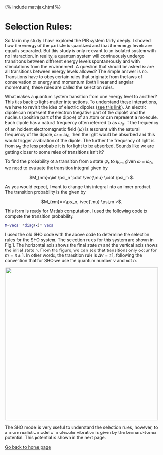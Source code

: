{% include mathjax.html %}

# Selection Rules:

So far in my study I have explored the PIB system fairly deeply. I showed how the energy of the particle is quantized and that the energy levels are equally separated. But this study is only relevant to an isolated system with no interaction. In reality, a quantum system will continuously undergo transitions between different energy levels spontaneously and with stimulations from the environment. A question that should be asked is: are all transitions between energy levels allowed? The simple answer is no. Transitions have to obey certain rules that originate from the laws of conservation of energy and momentum (both linear and angular momentum), these rules are called the selection rules. 

What makes a quantum system transition from one energy level to another? This ties back to light-matter interactions. To understand these interactions, we have to revisit the idea of electric dipoles ([see this link](/dipoles.md)). An electric dipole can represent the electron (negative part of the dipole) and the nucleus (positive part of the dipole) of an atom or can represent a molecule. Each dipole has a natural frequency often referred to as $\omega_0$. If the frequency of an incident electromagnetic field ($\omega$) is resonant with the natural frequency of the dipole, $\omega=\omega_0$, then the light would be absorbed and this would trigger a vibration of the dipole. The further the frequency of light is from $\omega_0$ the less probable it is for light to be absorbed. Sounds like we are getting closer to some rules of transitions isn’t it?

To find the probability of a transition from a state $\psi_n$ to $\psi_m$, given $\omega 	\approx \omega_0$, we need to evaluate the transition integral given by
<p align="center"> $M_{nm}=\int \psi_n \cdot \vec{\mu} \cdot \psi_m $. </p>

As you would expect, I want to change this integral into an inner product. The transition probability is the given by
<p align="center"> $M_{nm}=<\psi_n,  \vec{\mu} \psi_m >$. </p>
  
This form is ready for Matlab computation. I used the following code to compute the transition probability.
```Matlab
M=Vecs' *diag(x)* Vecs;
```
I used the old SHO code with the above code to determine the selection rules for the SHO system. The selection rules for this system are shown in Fig.1. The horizontal axis shows the final state $m$ and the vertical axis shows the initial state $n$. From the figure, we can see that transitions only occur for $m=n \pm 1$. In other words, the transition rule is $\Delta \nu=\pm1$, following the convention that for SHO we use the quantum number $\nu$ and not $n$.


<p align="center"><img src="https://user-images.githubusercontent.com/35305574/38471395-98f4fa00-3b3e-11e8-9b67-01ad0d952ac1.jpg" width="500"></p>

The SHO model is very useful to understand the selection rules, however, to a more realistic model of molecular vibration is given by the Lennard-Jones potential. This potential is shown in the next page.


[Go back to home page](/README.md)
